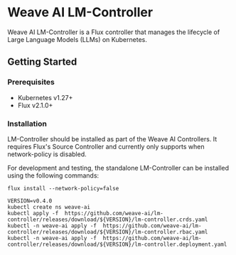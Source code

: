 # Weave AI LM-Controller

Weave AI LM-Controller is a Flux controller that manages the lifecycle of 
Large Language Models (LLMs) on Kubernetes.

## Getting Started

### Prerequisites

- Kubernetes v1.27+
- Flux v2.1.0+

### Installation

LM-Controller should be installed as part of the Weave AI Controllers.
It requires Flux's Source Controller and currently only supports when network-policy is disabled.

For development and testing, the standalone LM-Controller can be installed using the following commands:
```shell
flux install --network-policy=false
```

```shell
VERSION=v0.4.0
kubectl create ns weave-ai
kubectl apply -f  https://github.com/weave-ai/lm-controller/releases/download/${VERSION}/lm-controller.crds.yaml
kubectl -n weave-ai apply -f  https://github.com/weave-ai/lm-controller/releases/download/${VERSION}/lm-controller.rbac.yaml
kubectl -n weave-ai apply -f  https://github.com/weave-ai/lm-controller/releases/download/${VERSION}/lm-controller.deployment.yaml
```
